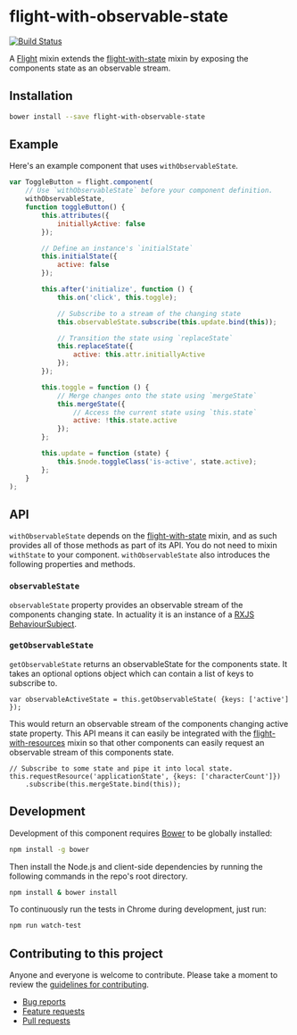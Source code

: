 # flight-with-observable-state

[![Build Status](https://secure.travis-ci.org/ahume/flight-with-observable-state.png)](http://travis-ci.org/ahume/flight-with-observable-state)

A [Flight](https://github.com/flightjs/flight) mixin extends the [flight-with-state](https://github.com/flightjs/flight-with-state) mixin by exposing the components state as an observable stream.

## Installation

```bash
bower install --save flight-with-observable-state
```

## Example

Here's an example component that uses `withObservableState`.

```js
var ToggleButton = flight.component(
    // Use `withObservableState` before your component definition.
    withObservableState,
    function toggleButton() {
        this.attributes({
            initiallyActive: false
        });

        // Define an instance's `initialState`
        this.initialState({
            active: false
        });

        this.after('initialize', function () {
            this.on('click', this.toggle);

            // Subscribe to a stream of the changing state
            this.observableState.subscribe(this.update.bind(this));

            // Transition the state using `replaceState`
            this.replaceState({
                active: this.attr.initiallyActive
            });
        });

        this.toggle = function () {
            // Merge changes onto the state using `mergeState`
            this.mergeState({
                // Access the current state using `this.state`
                active: !this.state.active
            });
        };

        this.update = function (state) {
            this.$node.toggleClass('is-active', state.active);
        };
    }
);
```


## API

`withObservableState` depends on the [flight-with-state](https://github.com/flightjs/flight-with-state) mixin, and as such provides all of those methods as part of its API. You do not need to mixin `withState` to your component. `withObservableState` also introduces the following properties and methods.

### `observableState`

`observableState` property provides an observable stream of the components changing state. In actuality it is an instance of a [RXJS BehaviourSubject](https://github.com/Reactive-Extensions/RxJS/blob/master/doc/api/subjects/behaviorsubject.md).

### `getObservableState`

`getObservableState` returns an observableState for the components state. It takes an optional options object which can contain a list of keys to subscribe to.

```
var observableActiveState = this.getObservableState( {keys: ['active'] });
```

This would return an observable stream of the components changing active state property. This API means it can easily be integrated with the [flight-with-resources](https://github.com/ahume/flight-with-resources) mixin so that other components can easily request an observable stream of this components state.

```
// Subscribe to some state and pipe it into local state.
this.requestResource('applicationState', {keys: ['characterCount']})
    .subscribe(this.mergeState.bind(this));
```


## Development

Development of this component requires [Bower](http://bower.io) to be globally
installed:

```bash
npm install -g bower
```

Then install the Node.js and client-side dependencies by running the following
commands in the repo's root directory.

```bash
npm install & bower install
```

To continuously run the tests in Chrome during development, just run:

```bash
npm run watch-test
```

## Contributing to this project

Anyone and everyone is welcome to contribute. Please take a moment to
review the [guidelines for contributing](CONTRIBUTING.md).

* [Bug reports](CONTRIBUTING.md#bugs)
* [Feature requests](CONTRIBUTING.md#features)
* [Pull requests](CONTRIBUTING.md#pull-requests)
